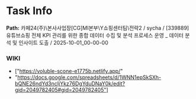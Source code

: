 # Task Info

**Path:** 카페24(주)\본사사업장\[CG]MI본부\Y쇼핑센터팀\전략2 / sycha / [339889] 유튜브쇼핑 전체 KPI 관리를 위한 종합 데이터 수집 및 분석 프로세스 운영 _ 데이터 분석 및 인사이트 도출 / 2025-10-01_00-00-00

### WIKI
- ["https://voluble-scone-e1775b.netlify.app/"
- "https://docs.google.com/spreadsheets/d/1WNN1epSkSXh-bQNE26ndYd3ncIjYkz76DgYduDNaY0k/edit?gid=2049782405#gid=2049782405"]


